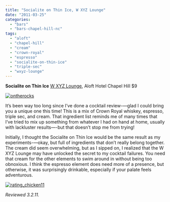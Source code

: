 ```yaml
---
title: "Socialite on Thin Ice, W XYZ Lounge"
date: "2011-03-25"
categories: 
  - "bars"
  - "bars-chapel-hill-nc"
tags: 
  - "aloft"
  - "chapel-hill"
  - "cream"
  - "crown-royal"
  - "espresso"
  - "socialite-on-thin-ice"
  - "triple-sec"
  - "wxyz-lounge"
---
```


**Socialite on Thin Ice** [W XYZ Lounge](http://www.aloftchapelhill.com/wxyz), Aloft Hotel Chapel Hill $9

[![](http://s3.amazonaws.com/thegourmez-wpmedia/2011/03/ontherocks.jpg "ontherocks")](http://s3.amazonaws.com/thegourmez-wpmedia/2011/03/ontherocks.jpg)

It’s been way too long since I’ve done a cocktail review-—glad I could bring you a unique one this time! This is a mix of Crown Royal whiskey, espresso, triple sec, and cream. That ingredient list reminds me of many times that I’ve tried to mix up something from whatever I had on hand at home, usually with lackluster results—-but that doesn’t stop me from trying!

Initially, I thought the Socialite on Thin Ice would be the same result as my experiments-—okay, but full of ingredients that don’t really belong together. The cream did seem overwhelming, but as I sipped on, I realized that the W XYZ Lounge may have unlocked the secret to my cocktail failures. You need that cream for the other elements to swim around in without being too obnoxious. I think the espresso element does need more of a presence, but otherwise, it was surprisingly drinkable, especially if your palate feels adventurous.

[![](http://s3.amazonaws.com/thegourmez-wpmedia/2009/02/rating_chicken11.gif "rating_chicken11")](http://s3.amazonaws.com/thegourmez-wpmedia/2009/02/rating_chicken11.gif)

_Reviewed 3.2.11._
